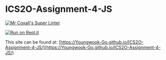 # ICS2O-Assignment-4-JS

[![Mr Coxall's Super Linter](https://github.com/Youngwook-Go/ICS2O-Assignment-4-JS/workflows/Mr%20Coxall's%20Super%20Linter/badge.svg)](https://github.com/Youngwook-Go/ICS2O-Assignment-4-JS/actions)

[![Run on Repl.it](https://repl.it/badge/github/Youngwook-Go/ICS2O-Assignment-4-JS)](https://repl.it/github/Youngwook-Go/ICS2O-Assignment-4-JS)

This site can be found at: [https://Youngwook-Go.github.io/ICS2O-Assignment-4-JS/](https://Youngwook-Go.github.io/ICS2O-Assignment-4-JS/)
